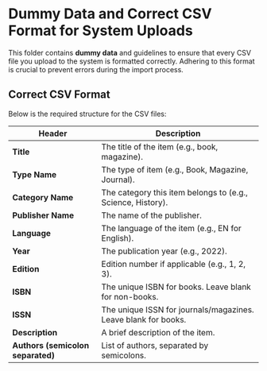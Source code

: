 # Dummy Data and Correct CSV Format for System Uploads

This folder contains **dummy data** and guidelines to ensure that every CSV file you upload to the system is formatted correctly. Adhering to this format is crucial to prevent errors during the import process.

## Correct CSV Format

Below is the required structure for the CSV files:

| **Header**               | **Description**                                           |
|---------------------------|-----------------------------------------------------------|
| **Title**                | The title of the item (e.g., book, magazine).             |
| **Type Name**            | The type of item (e.g., Book, Magazine, Journal).         |
| **Category Name**        | The category this item belongs to (e.g., Science, History).|
| **Publisher Name**       | The name of the publisher.                                |
| **Language**             | The language of the item (e.g., EN for English).          |
| **Year**                 | The publication year (e.g., 2022).                        |
| **Edition**              | Edition number if applicable (e.g., 1, 2, 3).            |
| **ISBN**                 | The unique ISBN for books. Leave blank for non-books.     |
| **ISSN**                 | The unique ISSN for journals/magazines. Leave blank for books. |
| **Description**          | A brief description of the item.                         |
| **Authors (semicolon separated)** | List of authors, separated by semicolons.         |
